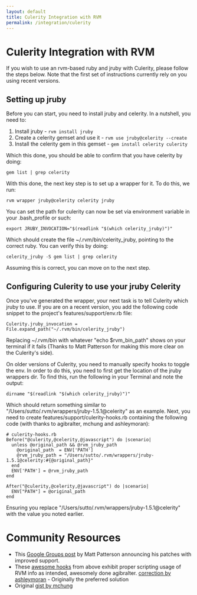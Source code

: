 ```yaml
---
layout: default
title: Culerity Integration with RVM
permalink: /integration/culerity
---
```


# Culerity Integration with RVM

If you wish to use an rvm-based ruby and jruby with Culerity, please follow the
steps below. Note that the first set of instructions currently rely on you using
recent versions.

## Setting up jruby

Before you can start, you need to install jruby and celerity. In a nutshell, you
need to:

1. Install jruby - `rvm install jruby`
1. Create a celerity gemset and use it - `rvm use jruby@celerity --create`
1. Install the celerity gem in this gemset - `gem install celerity culerity`

Which this done, you should be able to confirm that you have celerity by doing:

```
gem list | grep celerity
```

With this done, the next key step is to set up a wrapper for it. To do this, we
run:

```
rvm wrapper jruby@celerity celerity jruby
```

You can set the path for culerity can now be set via environment variable in
your .bash_profile or such:

```
export JRUBY_INVOCATION="$(readlink "$(which celerity_jruby)")"
```

Which should create the file ~/.rvm/bin/celerity_jruby, pointing to the correct
ruby. You can verify this by doing:

```
celerity_jruby -S gem list | grep celerity
```

Assuming this is correct, you can move on to the next step.

## Configuring Culerity to use your jruby Celerity

Once you've generated the wrapper, your next task is to tell Culerity which
jruby to use. If you are on a recent version, you add the following code snippet
to the project's features/support/env.rb file:

```
Culerity.jruby_invocation = File.expand_path("~/.rvm/bin/celerity_jruby")
```

Replacing ~/.rvm/bin with whatever "echo $rvm_bin_path" shows on your terminal
if it fails (Thanks to Matt Patterson for making this more clear on the
Culerity's side).

On older versions of Culerity, you need to manually specify hooks to toggle the
env. In order to do this, you need to first get the location of the jruby
wrappers dir. To find this, run the following in your Terminal and note the
output:

```
dirname "$(readlink "$(which celerity_jruby)")"
```

Which should return something similar to
"/Users/sutto/.rvm/wrappers/jruby-1.5.1@celerity" as an example. Next, you need
to create features/support/culerity-hooks.rb containing the following code (with
thanks to agibralter, mchung and ashleymoran):

```
# culerity-hooks.rb
Before("@culerity,@celerity,@javascript") do |scenario|
  unless @original_path && @rvm_jruby_path
    @original_path  = ENV['PATH']
    @rvm_jruby_path = "/Users/sutto/.rvm/wrappers/jruby-1.5.1@celerity:#{@original_path}"
  end
  ENV['PATH'] = @rvm_jruby_path
end

After("@culerity,@celerity,@javascript") do |scenario|
  ENV["PATH"] = @original_path
end
```

Ensuring you replace "/Users/sutto/.rvm/wrappers/jruby-1.5.1@celerity" with the
value you noted earlier.

# Community Resources
* This [Google Groups post](https://groups.google.com/forum/?fromgroups=#!topic/culerity-dev/RbNweba24UM)
by Matt Patterson announcing his patches with improved support.
* These [awesome hooks](http://gist.github.com/353514) from above exhibit proper
scripting usage of RVM info as intended, awesomely done agibralter.
[correction by ashleymoran](http://gist.github.com/404870) - Originally the
preferred solution
* Original [gist by mchung](http://gist.github.com/268216)
